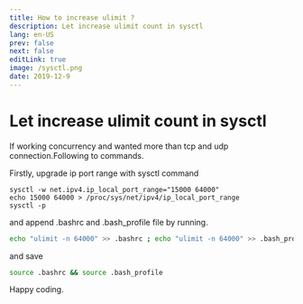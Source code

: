 ```yaml
---
title: How to increase ulimit ?
description: Let increase ulimit count in sysctl
lang: en-US
prev: false
next: false
editLink: true
image: /sysctl.png
date: 2019-12-9
---
```


# Let increase ulimit count in sysctl

If working concurrency and wanted more than tcp and udp connection.Following to commands.

Firstly, upgrade ip port range with sysctl command

```sysctl
sysctl -w net.ipv4.ip_local_port_range="15000 64000"
echo 15000 64000 > /proc/sys/net/ipv4/ip_local_port_range
sysctl -p
```

and append .bashrc and .bash_profile file by running. 

```bash
echo "ulimit -n 64000" >> .bashrc ; echo "ulimit -n 64000" >> .bash_profile
```

and save
```bash
source .bashrc && source .bash_profile
```

Happy coding.
